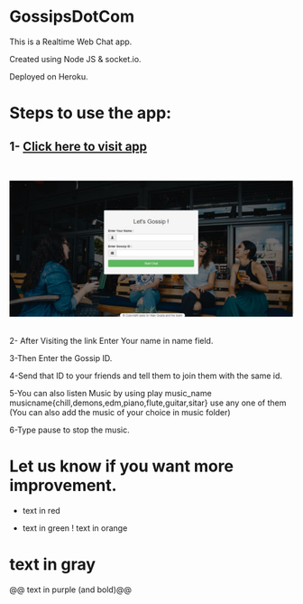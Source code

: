 # GossipsDotCom
This is a Realtime Web Chat app.

Created using Node JS & socket.io.

Deployed on Heroku.



# Steps to use the app:

 ## 1- [Click here to visit app](https://gossipsdotcom.herokuapp.com/)
 <br>

![HomePage](1.JPG?raw=true "Homepage")
<br>
<br>

2- After Visiting the link Enter Your name in name field.

 3-Then Enter the Gossip ID.

 4-Send that ID to your friends and tell them to join them with the same id.

 5-You can also listen Music by using  play music_name  musicname{chill,demons,edm,piano,flute,guitar,sitar} use any one of them
(You can also add the music of your choice in music folder)


 6-Type pause to stop the music.




# Let us know if you want more improvement.




- text in red
+ text in green
! text in orange
# text in gray
@@ text in purple (and bold)@@
